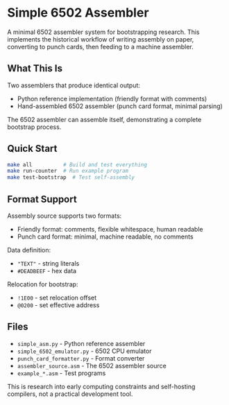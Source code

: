 # Simple 6502 Assembler

A minimal 6502 assembler system for bootstrapping research. This implements the historical workflow of writing assembly on paper, converting to punch cards, then feeding to a machine assembler.

## What This Is

Two assemblers that produce identical output:
- Python reference implementation (friendly format with comments)
- Hand-assembled 6502 assembler (punch card format, minimal parsing)

The 6502 assembler can assemble itself, demonstrating a complete bootstrap process.

## Quick Start

```bash
make all          # Build and test everything
make run-counter  # Run example program
make test-bootstrap  # Test self-assembly
```

## Format Support

Assembly source supports two formats:
- Friendly format: comments, flexible whitespace, human readable
- Punch card format: minimal, machine readable, no comments

Data definition:
- `"TEXT"` - string literals
- `#DEADBEEF` - hex data

Relocation for bootstrap:
- `!1E00` - set relocation offset
- `@0200` - set effective address

## Files

- `simple_asm.py` - Python reference assembler
- `simple_6502_emulator.py` - 6502 CPU emulator
- `punch_card_formatter.py` - Format converter
- `assembler_source.asm` - The 6502 assembler source
- `example_*.asm` - Test programs

This is research into early computing constraints and self-hosting compilers, not a practical development tool.
